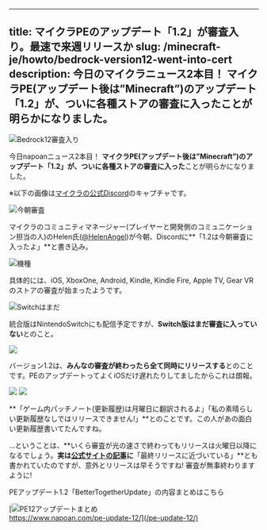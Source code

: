 
---
title: マイクラPEのアップデート「1.2」が審査入り。最速で来週リリースか
slug: /minecraft-je/howto/bedrock-version12-went-into-cert
description: 今日のマイクラニュース2本目！ マイクラPE(アップデート後は”Minecraft”)のアップデート「1.2」が、ついに各種ストアの審査に入ったことが明らかになりました。
---

![Bedrock12審査入り](https://cdn-ak.f.st-hatena.com/images/fotolife/s/sasigume/20210208/20210208110016.png)

今日napoanニュース2本目！ **マイクラPE(アップデート後は”Minecraft”)のアップデート「1.2」が、ついに各種ストアの審査に入った**ことが明らかになりました。

※以下の画像は[マイクラの公式Discord](http://Discord.gg/Minecraft)のキャプチャです。

![今朝審査](https://cdn-ak.f.st-hatena.com/images/fotolife/s/sasigume/20210208/20210208093356.png)

マイクラのコミュニティマネージャー(プレイヤーと開発側のコミュニケーション担当の人)のHelen氏([@HelenAngel](https://twitter.com/helenangel))が今朝、Discordに**「1.2は今朝審査に入ったよ」**と書き込み。

![機種](https://cdn-ak.f.st-hatena.com/images/fotolife/s/sasigume/20210208/20210208093407.png)

具体的には、iOS, XboxOne, Android, Kindle, Kindle Fire, Apple TV, Gear VRのストアの審査が始まったようです。

![Switchはまだ](https://cdn-ak.f.st-hatena.com/images/fotolife/s/sasigume/20210208/20210208093359.png)

統合版はNintendoSwitchにも配信予定ですが、**Switch版はまだ審査に入っていない**とのこと。

![](https://cdn-ak.f.st-hatena.com/images/fotolife/s/sasigume/20210208/20210208093402.png)

バージョン1.2は、**みんなの審査が終わったら全て同時にリリースする**とのことです。PEのアップデートってよくiOSだけ遅れたりしてましたからこれは朗報。

![](https://cdn-ak.f.st-hatena.com/images/fotolife/s/sasigume/20210208/20210208093410.png) ![](https://cdn-ak.f.st-hatena.com/images/fotolife/s/sasigume/20210208/20210208093413.png)

**「ゲーム内パッチノート(更新履歴)は月曜日に翻訳されるよ」「私の素晴らしい更新履歴なしではリリースできません!」**とのことです。この人があの面白い更新履歴書いてたんですね。

…ということは、**いくら審査が光の速さで終わってもリリースは火曜日以降になるでしょう。**実は[公式サイトの記事](https://minecraft.net/en-us/article/you-made-better-together-better-ever)に**「最終リリースに近づいている」**とも書かれていたのですが、意外とリリースは早そうですね! 審査が無事終わりますように!

PEアップデート1.2「BetterTogetherUpdate」の内容まとめはこちら

[![PE12アップデートまとめ](https://cdn-ak.f.st-hatena.com/images/fotolife/s/sasigume/20210208/20210208105655.png)  
https://www.napoan.com/pe-update-12/](/pe-update-12/)
